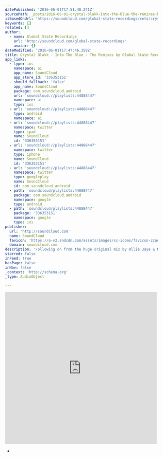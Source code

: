 ```yaml
---
datePublished: '2016-06-01T17:51:40.241Z'
sourcePath: _posts/2016-06-01-crystal-blakk-into-the-blue-the-remixes-by-global-state.md
isBasedOnUrl: 'https://soundcloud.com/global-state-recordings/sets/crystal-blakk-into-the-blue'
keywords: []
related: []
author:
  - name: Global State Recordings
    url: 'http://soundcloud.com/global-state-recordings'
    avatar: {}
dateModified: '2016-06-01T17:47:46.359Z'
title: Crystal Blakk - Into The Blue - The Remixes by Global State Recordings
app_links:
  - type: ios
    namespace: ai
    app_name: SoundCloud
    app_store_id: '336353151'
  - should_fallback: 'false'
    app_name: SoundCloud
    package: com.soundcloud.android
    url: 'soundcloud://playlists:44888447'
    namespace: ai
    type: ios
  - url: 'soundcloud://playlists:44888447'
    type: android
    namespace: ai
  - url: 'soundcloud://playlists:44888447'
    namespace: twitter
    type: ipad
    name: SoundCloud
    id: '336353151'
  - url: 'soundcloud://playlists:44888447'
    namespace: twitter
    type: iphone
    name: SoundCloud
    id: '336353151'
  - url: 'soundcloud://playlists:44888447'
    namespace: twitter
    type: googleplay
    name: SoundCloud
    id: com.soundcloud.android
  - path: 'soundcloud/playlists:44888447'
    package: com.soundcloud.android
    namespace: google
    type: android
  - path: 'soundcloud/playlists:44888447'
    package: '336353151'
    namespace: google
    type: ios
publisher:
  url: 'http://soundcloud.com'
  name: SoundCloud
  favicon: 'https://a-v2.sndcdn.com/assets/images/sc-icons/favicon-2cadd14b.ico'
  domain: soundcloud.com
description: 'Following on from the huge original mix by Ollie Jaye & Nick Rowland, Global State are proud to deliver 3 top drawer remixes to complete the package. Tasso proves why he is one of the rising stars of 2014 as he smashes out a full on driving beast of a mix complete with a huge bassline, a filthy lead & some serious 303 action.'
starred: false
inFeed: true
hasPage: false
inNav: false
_context: 'http://schema.org'
_type: AudioObject

---
```

<iframe src="https://cdn.embedly.com/widgets/media.html?src=https%3A%2F%2Fw.soundcloud.com%2Fplayer%2F%3Fvisual%3Dtrue%26url%3Dhttp%253A%252F%252Fapi.soundcloud.com%252Fplaylists%252F44888447%26show_artwork%3Dtrue&amp;url=https%3A%2F%2Fsoundcloud.com%2Fglobal-state-recordings%2Fsets%2Fcrystal-blakk-into-the-blue&amp;image=http%3A%2F%2Fi1.sndcdn.com%2Fartworks-000086369522-l6rhtr-t500x500.jpg&amp;key=b7d04c9b404c499eba89ee7072e1c4f7&amp;type=text%2Fhtml&amp;schema=soundcloud" width="500" height="500" scrolling="no" frameborder="0" allowfullscreen="" style=""></iframe>

*